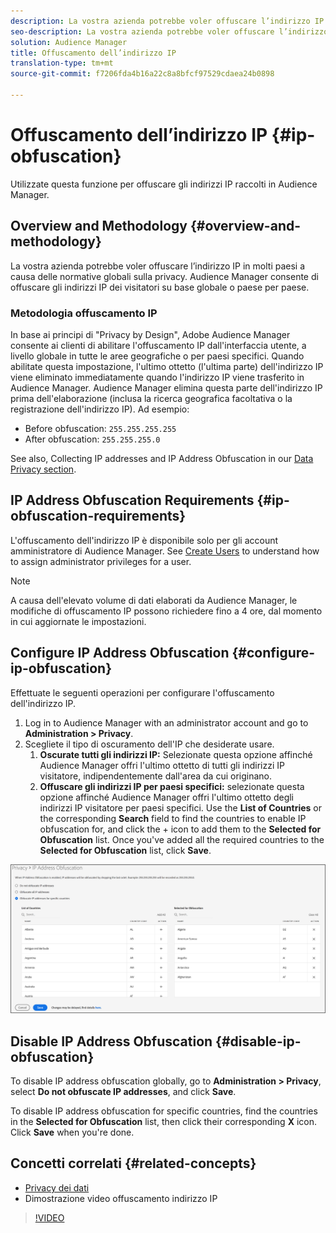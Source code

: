```yaml
---
description: La vostra azienda potrebbe voler offuscare l’indirizzo IP in molti paesi a causa delle normative globali sulla privacy. Audience Manager consente di offuscare gli indirizzi IP dei visitatori su base globale o paese per paese.
seo-description: La vostra azienda potrebbe voler offuscare l’indirizzo IP in molti paesi a causa delle normative globali sulla privacy. Audience Manager consente di offuscare gli indirizzi IP dei visitatori su base globale o paese per paese.
solution: Audience Manager
title: Offuscamento dell’indirizzo IP
translation-type: tm+mt
source-git-commit: f7206fda4b16a22c8a8bfcf97529cdaea24b0898

---
```



# Offuscamento dell’indirizzo IP {#ip-obfuscation}

Utilizzate questa funzione per offuscare gli indirizzi IP raccolti in Audience Manager.

## Overview and Methodology {#overview-and-methodology}

La vostra azienda potrebbe voler offuscare l’indirizzo IP in molti paesi a causa delle normative globali sulla privacy. Audience Manager consente di offuscare gli indirizzi IP dei visitatori su base globale o paese per paese.

### Metodologia offuscamento IP

In base ai principi di "Privacy by Design", Adobe Audience Manager consente ai clienti di abilitare l'offuscamento IP dall'interfaccia utente, a livello globale in tutte le aree geografiche o per paesi specifici. Quando abilitate questa impostazione, l'ultimo ottetto (l'ultima parte) dell'indirizzo IP viene eliminato immediatamente quando l'indirizzo IP viene trasferito in Audience Manager. Audience Manager elimina questa parte dell'indirizzo IP prima dell'elaborazione (inclusa la ricerca geografica facoltativa o la registrazione dell'indirizzo IP). Ad esempio:

* Before obfuscation: `255.255.255.255`
* After obfuscation: `255.255.255.0`

See also, Collecting IP addresses and IP Address Obfuscation in our [Data Privacy section](/help/using/overview/data-security-and-privacy/data-privacy.md).

## IP Address Obfuscation Requirements {#ip-obfuscation-requirements}

L'offuscamento dell'indirizzo IP è disponibile solo per gli account amministratore di Audience Manager. See [Create Users](/help/using/features/administration/administration-overview.md#create-users) to understand how to assign administrator privileges for a user.

>[!NOTE]
>
> A causa dell'elevato volume di dati elaborati da Audience Manager, le modifiche di offuscamento IP possono richiedere fino a 4 ore, dal momento in cui aggiornate le impostazioni.

## Configure IP Address Obfuscation {#configure-ip-obfuscation}

Effettuate le seguenti operazioni per configurare l'offuscamento dell'indirizzo IP.

1. Log in to Audience Manager with an administrator account and go to **Administration &gt; Privacy**.
2. Scegliete il tipo di oscuramento dell'IP che desiderate usare.
   1. **Oscurate tutti gli indirizzi IP:** Selezionate questa opzione affinché Audience Manager offri l'ultimo ottetto di tutti gli indirizzi IP visitatore, indipendentemente dall'area da cui originano.
   2. **Offuscare gli indirizzi IP per paesi specifici:** selezionate questa opzione affinché Audience Manager offri l'ultimo ottetto degli indirizzi IP visitatore per paesi specifici. Use the **List of Countries** or the corresponding **Search** field to find the countries to enable IP obfuscation for, and click the + icon to add them to the **Selected for Obfuscation** list. Once you've added all the required countries to the **Selected for Obfuscation** list, click **Save**.

![](assets/ip-obfuscation.png)

## Disable IP Address Obfuscation {#disable-ip-obfuscation}

To disable IP address obfuscation globally, go to **Administration &gt; Privacy**, select **Do not obfuscate IP addresses**, and click **Save**.

To disable IP address obfuscation for specific countries, find the countries in the **Selected for Obfuscation** list, then click their corresponding **X** icon. Click **Save** when you're done.

## Concetti correlati {#related-concepts}

* [Privacy dei dati](/help/using/overview/data-security-and-privacy/data-privacy.md)
* Dimostrazione video offuscamento indirizzo IP
>[!VIDEO](https://video.tv.adobe.com/v/27218/?captions=ita)

